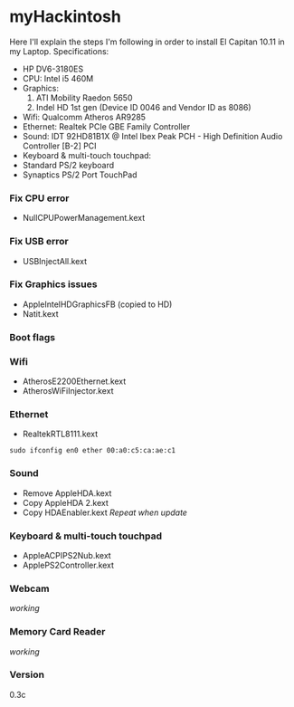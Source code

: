 # myHackintosh

Here I'll explain the steps I'm following in order to install El Capitan 10.11 in my Laptop.
Specifications:
- HP DV6-3180ES
- CPU: Intel i5 460M
- Graphics:
  1. ATI Mobility Raedon 5650
  2. Indel HD 1st gen (Device ID 0046 and Vendor ID as 8086)
- Wifi: Qualcomm Atheros AR9285
- Ethernet: Realtek PCIe GBE Family Controller
- Sound: IDT 92HD81B1X @ Intel Ibex Peak PCH - High Definition Audio Controller [B-2]	PCI
- Keyboard & multi-touch touchpad: 
- Standard PS/2 keyboard 
- Synaptics PS/2 Port TouchPad

### Fix CPU error
- NullCPUPowerManagement.kext

### Fix USB error
- USBInjectAll.kext

### Fix Graphics issues
- AppleIntelHDGraphicsFB (copied to HD)
- Natit.kext

### Boot flags

### Wifi
- AtherosE2200Ethernet.kext
- AtherosWiFiInjector.kext

### Ethernet
- RealtekRTL8111.kext
```
sudo ifconfig en0 ether 00:a0:c5:ca:ae:c1
```

### Sound
- Remove AppleHDA.kext
- Copy AppleHDA 2.kext
- Copy HDAEnabler.kext
*Repeat when update*

### Keyboard & multi-touch touchpad
- AppleACPIPS2Nub.kext
- ApplePS2Controller.kext

### Webcam
*working*

### Memory Card Reader
*working*

### Version
0.3c
